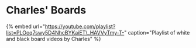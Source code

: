 # Charles' Boards

{% embed url="https://youtube.com/playlist?list=PLOoq7swy5D4NhcBYKaiET\_HAVVyTmy-T-" caption="Playlist of white and black board videos by Charles" %}



